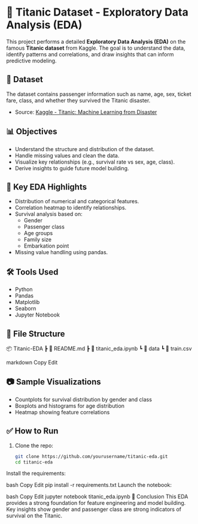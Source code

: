 # 🧠 Titanic Dataset - Exploratory Data Analysis (EDA)

This project performs a detailed **Exploratory Data Analysis (EDA)** on the famous **Titanic dataset** from Kaggle. The goal is to understand the data, identify patterns and correlations, and draw insights that can inform predictive modeling.

## 📁 Dataset

The dataset contains passenger information such as name, age, sex, ticket fare, class, and whether they survived the Titanic disaster.

- Source: [Kaggle - Titanic: Machine Learning from Disaster](https://www.kaggle.com/c/titanic/data)

## 📊 Objectives

- Understand the structure and distribution of the dataset.
- Handle missing values and clean the data.
- Visualize key relationships (e.g., survival rate vs sex, age, class).
- Derive insights to guide future model building.

## 📌 Key EDA Highlights

- Distribution of numerical and categorical features.
- Correlation heatmap to identify relationships.
- Survival analysis based on:
  - Gender
  - Passenger class
  - Age groups
  - Family size
  - Embarkation point
- Missing value handling using pandas.

## 🛠️ Tools Used

- Python
- Pandas
- Matplotlib
- Seaborn
- Jupyter Notebook

## 📁 File Structure

📦 Titanic-EDA
┣ 📄 README.md
┣ 📄 titanic_eda.ipynb
┗ 📁 data
┗ 📄 train.csv

markdown
Copy
Edit

## 📷 Sample Visualizations

- Countplots for survival distribution by gender and class
- Boxplots and histograms for age distribution
- Heatmap showing feature correlations

## ✅ How to Run

1. Clone the repo:
   ```bash
   git clone https://github.com/yourusername/titanic-eda.git
   cd titanic-eda
Install the requirements:

bash
Copy
Edit
pip install -r requirements.txt
Launch the notebook:

bash
Copy
Edit
jupyter notebook titanic_eda.ipynb
📌 Conclusion
This EDA provides a strong foundation for feature engineering and model building. Key insights show gender and passenger class are strong indicators of survival on the Titanic.

